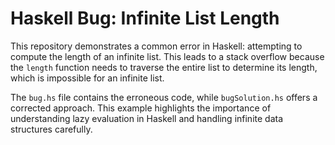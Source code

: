 # Haskell Bug: Infinite List Length

This repository demonstrates a common error in Haskell: attempting to compute the length of an infinite list. This leads to a stack overflow because the `length` function needs to traverse the entire list to determine its length, which is impossible for an infinite list.

The `bug.hs` file contains the erroneous code, while `bugSolution.hs` offers a corrected approach.  This example highlights the importance of understanding lazy evaluation in Haskell and handling infinite data structures carefully.